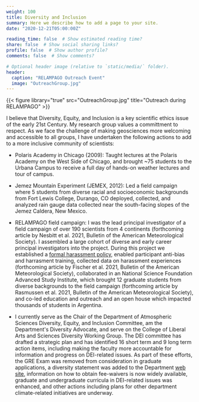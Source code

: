 ```yaml
---
weight: 100
title: Diversity and Inclusion
summary: Here we describe how to add a page to your site.
date: "2020-12-21T05:00:00Z"

reading_time: false  # Show estimated reading time?
share: false  # Show social sharing links?
profile: false  # Show author profile?
comments: false  # Show comments?

# Optional header image (relative to `static/media/` folder).
header:
  caption: "RELAMPAGO Outreach Event"
  image: "OutreachGroup.jpg"
---
```


{{< figure library="true" src="OutreachGroup.jpg" title="Outreach during RELAMPAGO" >}}

I believe that Diversity, Equity, and Inclusion is a key scientific ethics issue of the early 21st Century.  My research group values a committment to respect.  As we face the challenge of making geosciences more welcoming and accessible to all groups, I have undertaken the following actions to add to a more inclusive community of scientists:

- Polaris Academy in Chicago (2009): Taught lectures at the Polaris Academy on the West Side of Chicago, and brought ~75 students to the Urbana Campus to receive a full day of hands-on weather lectures and tour of campus.

- Jemez Mountain Experiment (JEMEX, 2012): Led a field campaign where 5 students from diverse racial and socioeconomic backgrounds from  Fort Lewis College, Durango, CO deployed, collected, and analyzed rain gauge data collected near the south-facing slopes of the Jemez Caldera, New Mexico.

- RELAMPAGO field campaign: I was the lead principal investigator of a field campaign of over 190 scientists from 4 continents (forthcoming article by Nesbitt et al. 2021, Bulletin of the American Meteorological Society).  I assembled a large cohort of diverse and early career principal investigators into the project.  During this project we established a [formal harassment policy](https://docs.google.com/document/d/16gmv_48yAqXzruhaBu5XsB4h1CLb14rnx2nsDDMRKrY/edit?usp=sharing), enabled participant anti-bias and harrasment training, collected data on harassment experiences (forthcoming article by Fischer et al. 2021, Bulletin of the American Meteorological Society), collaborated in an National Science Foundation Advanced Study Institute, which brought 12 graduate students from diverse backgrounds to the field campaign (forthcoming article by Rasmussen et al. 2021, Bulletin of the American Meteorological Society), and co-led education and outreach and an open house which impacted thousands of students in Argentina.

- I currently serve as the Chair of the Department of Atmospheric Sciences Diversity, Equity, and Inclusion Committee, am the Department's Diversity Advocate, and serve on the College of Liberal Arts and Sciences Diversity Working Group.  The DEI committee has drafted a strategic plan and has identified 16 short term and 9 long term action items, including making the faculty more accountable for information and progress on DEI-related issues.  As part of these efforts, the GRE Exam was removed from consideration in graduate applications, a diversity statement was added to the Department [web site](https://atmos.illinois.edu/resources/diversity-commitment), information on how to obtain fee-waivers is now widely available, graduate and undergraduate curricula in DEI-related issues was enhanced, and other actions including plans for other department climate-related initiatives are underway.